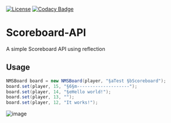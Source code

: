 [![License](https://img.shields.io/github/license/Blackoutburst/Scoreboard-API.svg)](LICENSE)
[![Codacy Badge](https://app.codacy.com/project/badge/Grade/800f3fd08d934191be1ddc1b7e2f69ff)](https://www.codacy.com/gh/Blackoutburst/Scoreboard-API/dashboard?utm_source=github.com&amp;utm_medium=referral&amp;utm_content=Blackoutburst/Scoreboard-API&amp;utm_campaign=Badge_Grade)

# Scoreboard-API
A simple Scoreboard API using reflection

## Usage

```java
NMSBoard board = new NMSBoard(player, "§aTest §bScoreboard");
board.set(player, 15, "§6§m--------------------");
board.set(player, 14, "§eHello world!");
board.set(player, 13, "");
board.set(player, 12, "It works!");
```

![image](https://user-images.githubusercontent.com/30992311/154862047-b7342b03-fff9-466a-bd8b-a2585b5cf681.png)

